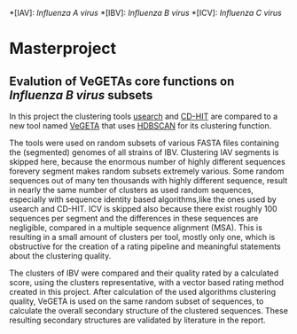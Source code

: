 *[IAV]: _Influenza A virus_
*[IBV]: _Influenza B virus_
*[ICV]: _Influenza C virus_

# Masterproject

## Evalution of VeGETAs core functions on _Influenza B virus_ subsets

In this project the clustering tools [usearch](https://academic.oup.com/bioinformatics/article-lookup/doi/10.1093/bioinformatics/btq461) and [CD-HIT](https://academic.oup.com/bioinformatics/article-lookup/doi/10.1093/bioinformatics/btl158) are compared to a new tool named [VeGETA](https://github.com/klamkiew/vegeta) that uses [HDBSCAN](http://link.springer.com/10.1007/978-3-642-37456-2_14) for its clustering function. 

The tools were used on random subsets of various FASTA files containing the (segmented) genomes of all strains of IBV. Clustering IAV
segments is skipped here, because the enormous number of highly different sequences forevery segment makes random subsets extremely various. Some random sequences out of many ten thousands with highly different sequence, result in nearly the same number of clusters as used random sequences, especially with sequence identity based algorithms,like the ones used by usearch and CD-HIT. ICV is skipped also because there exist roughly 100 sequences per segment and the differences in these sequences are negligible, compared in a multiple sequence alignment (MSA). This is resulting in a small amount of clusters per tool, mostly only one, which is obstructive for the creation of a rating pipeline and meaningful statements about the clustering quality. 

The clusters of IBV were compared and their quality rated by a calculated score, using the clusters representative, with a vector based rating method created in this project. After calculation of the used algorithms clustering quality, VeGETA is used on the same random subset of sequences, to calculate the overall secondary structure of the clustered sequences. These resulting secondary structures are validated by literature in the report.
